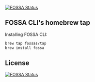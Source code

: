 [![FOSSA Status](https://app.fossa.com/api/projects/git%2Bgithub.com%2Ffossas%2Fhomebrew-tap.svg?type=shield)](https://app.fossa.com/projects/git%2Bgithub.com%2Ffossas%2Fhomebrew-tap?ref=badge_shield)

FOSSA CLI's homebrew tap
------------------------

Installing FOSSA CLI:

```sh
brew tap fossas/tap
brew install fossa
```


## License
[![FOSSA Status](https://app.fossa.com/api/projects/git%2Bgithub.com%2Ffossas%2Fhomebrew-tap.svg?type=large)](https://app.fossa.com/projects/git%2Bgithub.com%2Ffossas%2Fhomebrew-tap?ref=badge_large)